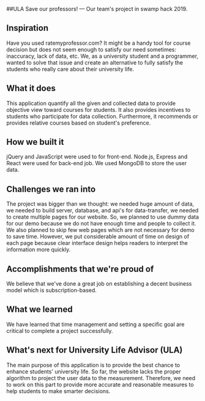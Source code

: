 ##ULA
Save our professors! — Our team's project in swamp hack 2019. 
## Inspiration
Have you used ratemyprofessor.com? It might be a handy tool for course decision but does not seem enough to satisfy our need sometimes: inaccuracy, lack of data, etc. We, as a university student and a programmer, wanted to solve that issue and create an alternative to fully satisfy the students who really care about their university life.

## What it does
This application quantify all the given and collected data to provide objective view toward courses for students. It also provides incentives to students who participate for data collection. Furthermore, it recommends or provides relative courses based on student's preference.

## How we built it
jQuery and JavaScript were used to for front-end. Node.js, Express and React were used for back-end job. We used MongoDB to store the user data.

## Challenges we ran into
The project was bigger than we thought: we needed huge amount of data, we needed to build server, database, and api's for data-transfer, we needed to create multiple pages for our website.
So, we planned to use dummy data for our demo because we do not have enough time and people to collect it. We also planned to skip few web pages which are not necessary for demo to save time. However, we put considerable amount of time on design of each page because clear interface design helps readers to interpret the information more quickly.

## Accomplishments that we're proud of
We believe that we've done a great job on establishing a decent business model which is subscription-based.

## What we learned
We have learned that time management and setting a specific goal are critical to complete a project successfully. 

## What's next for University Life Advisor (ULA)
The main purpose of this application is to provide the best chance to enhance students' university life. So far, the website lacks the proper algorithm to project the user data to the measurement. Therefore, we need to work on this part to provide more accurate and reasonable measures to help students to make smarter decisions.

